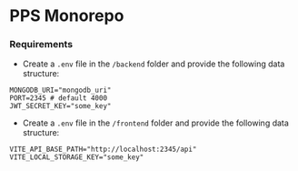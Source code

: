 # PPS Monorepo

### Requirements
- Create a `.env` file in the `/backend` folder and provide the following data structure:

```dosini
MONGODB_URI="mongodb_uri"
PORT=2345 # default 4000
JWT_SECRET_KEY="some_key"
```

- Create a `.env` file in the `/frontend` folder and provide the following data structure:

```dosini
VITE_API_BASE_PATH="http://localhost:2345/api"
VITE_LOCAL_STORAGE_KEY="some_key"
```
